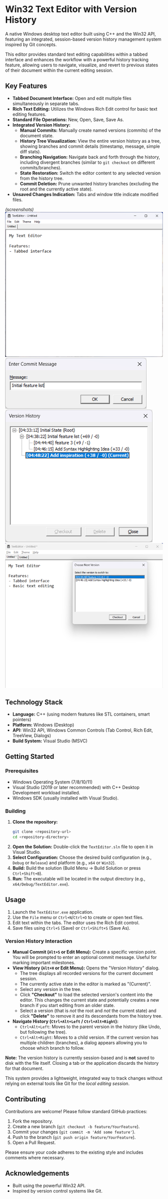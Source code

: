 # Win32 Text Editor with Version History


A native Windows desktop text editor built using C++ and the Win32 API, featuring an integrated, session-based version history management system inspired by Git concepts.

This editor provides standard text editing capabilities within a tabbed interface and enhances the workflow with a powerful history tracking feature, allowing users to navigate, visualize, and revert to previous states of their document within the current editing session.

## Key Features

*   **Tabbed Document Interface:** Open and edit multiple files simultaneously in separate tabs.
*   **Rich Text Editing:** Utilizes the Windows Rich Edit control for basic text editing features.
*   **Standard File Operations:** New, Open, Save, Save As.
*   **Integrated Version History:**
    *   **Manual Commits:** Manually create named versions (commits) of the document state.
    *   **History Tree Visualization:** View the entire version history as a tree, showing branches and commit details (timestamp, message, simple diff stats).
    *   **Branching Navigation:** Navigate back and forth through the history, including divergent branches (similar to `git checkout` on different commits/branches).
    *   **State Restoration:** Switch the editor content to any selected version from the history tree.
    *   **Commit Deletion:** Prune unwanted history branches (excluding the root and the currently active state).
*   **Unsaved Changes Indication:** Tabs and window title indicate modified files.

<!-- ## Screenshots

[Screenshot of the main editor window with multiple tabs]
[Screenshot of the History Tree dialog showing branches]
[Screenshot of the Commit Message dialog] -->
*(screenshots)*
![alt text](01-initial-editor.png)
![alt text](02-commit-dialog.png)
![alt text](03-history-view.png)
![alt text](04-choose-child-dialog.png)
## Technology Stack

*   **Language:** C++ (using modern features like STL containers, smart pointers)
*   **Platform:** Windows (Desktop)
*   **API:** Win32 API, Windows Common Controls (Tab Control, Rich Edit, TreeView, Dialogs)
*   **Build System:** Visual Studio (MSVC)

## Getting Started

### Prerequisites

*   Windows Operating System (7/8/10/11)
*   Visual Studio (2019 or later recommended) with C++ Desktop Development workload installed.
*   Windows SDK (usually installed with Visual Studio).

### Building

1.  **Clone the repository:**
    ```bash
    git clone <repository-url>
    cd <repository-directory>
    ```
2.  **Open the Solution:** Double-click the `TextEditor.sln` file to open it in Visual Studio.
3.  **Select Configuration:** Choose the desired build configuration (e.g., `Debug` or `Release`) and platform (e.g., `x64` or `Win32`).
4.  **Build:** Build the solution (Build Menu -> Build Solution or press `Ctrl+Shift+B`).
5.  **Run:** The executable will be located in the output directory (e.g., `x64/Debug/TextEditor.exe`).

## Usage

1.  Launch the `TextEditor.exe` application.
2.  Use the `File` menu or `Ctrl+N`/`Ctrl+O` to create or open text files.
3.  Edit text within the tabs. The editor uses the Rich Edit control.
4.  Save files using `Ctrl+S` (Save) or `Ctrl+Shift+S` (Save As).

### Version History Interaction

*   **Manual Commit (`Alt+S` or Edit Menu):** Create a specific version point. You will be prompted to enter an optional commit message. Useful for marking important milestones.
*   **View History (`Alt+H` or Edit Menu):** Opens the "Version History" dialog.
    *   The tree displays all recorded versions for the current document session.
    *   The currently active state in the editor is marked as "(Current)".
    *   Select any version in the tree.
    *   Click **"Checkout"** to load the selected version's content into the editor. This changes the current state and potentially creates a new branch if you start editing from an older state.
    *   Select a version (that is *not* the root and *not* the current state) and click **"Delete"** to remove it and its descendants from the history tree.
*   **Navigate History (`Ctrl+Alt+Left` / `Ctrl+Alt+Right`):**
    *   `Ctrl+Alt+Left`: Moves to the parent version in the history (like Undo, but following the tree).
    *   `Ctrl+Alt+Right`: Moves to a child version. If the current version has multiple children (branches), a dialog appears allowing you to choose which branch to follow.

**Note:** The version history is currently session-based and is **not** saved to disk with the file itself. Closing a tab or the application discards the history for that document.


This system provides a lightweight, integrated way to track changes without relying on external tools like Git for the *local editing session*.

## Contributing

Contributions are welcome! Please follow standard GitHub practices:

1.  Fork the repository.
2.  Create a new branch (`git checkout -b feature/YourFeature`).
3.  Commit your changes (`git commit -m 'Add some feature'`).
4.  Push to the branch (`git push origin feature/YourFeature`).
5.  Open a Pull Request.

Please ensure your code adheres to the existing style and includes comments where necessary.


## Acknowledgements

*   Built using the powerful Win32 API.
*   Inspired by version control systems like Git.